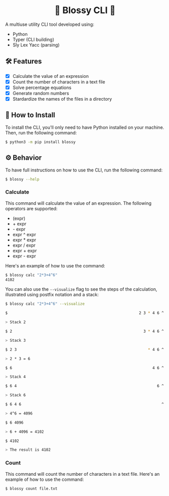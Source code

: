 <h1 align="center">  🌸  Blossy CLI  🌸  </h1>

A multiuse utility CLI tool developed using:

- Python
- Typer (CLI building)
- Sly Lex Yacc (parsing)

## 🛠 Features

- [x] Calculate the value of an expression
- [x] Count the number of characters in a text file
- [x] Solve percentage equations
- [x] Generate random numbers
- [x] Stardardize the names of the files in a directory

## 🏁 How to Install

To install the CLI, you'll only need to have Python installed on your machine. Then, run the following command:

```bash
$ python3 -m pip install blossy
```

## ⚙️ Behavior

To have full instructions on how to use the CLI, run the following command:

```bash
$ blossy --help
```

### Calculate

This command will calculate the value of an expression. The following operators are supported:

- (expr)
- \+ expr
- \- expr
- expr ^ expr
- expr * expr
- expr / expr
- expr + expr
- expr - expr

Here's an example of how to use the command:

```bash
$ blossy calc "2*3+4^6"
4102
```

You can also use the `--visualize` flag to see the steps of the calculation, illustrated using postfix notation and a stack:

```bash
$ blossy calc "2*3+4^6" --visualize

$                                                          2 3 * 4 6 ^ +₂ $

> Stack 2

$ 2                                                          3 * 4 6 ^ +₂ $

> Stack 3

$ 2 3                                                          * 4 6 ^ +₂ $

> 2 * 3 = 6

$ 6                                                              4 6 ^ +₂ $

> Stack 4

$ 6 4                                                              6 ^ +₂ $

> Stack 6

$ 6 4 6                                                              ^ +₂ $

> 4^6 = 4096

$ 6 4096                                                               +₂ $

> 6 + 4096 = 4102

$ 4102                                                                    $

> The result is 4102
```

### Count

This command will count the number of characters in a text file. Here's an example of how to use the command:

```bash
$ blossy count file.txt
```

